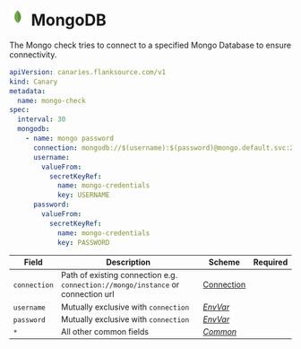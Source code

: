 # <img src='https://raw.githubusercontent.com/flanksource/flanksource-ui/main/src/icons/mongodb.svg' style='height: 32px'/> MongoDB

The Mongo check tries to connect to a specified Mongo Database to ensure connectivity.

```yaml
apiVersion: canaries.flanksource.com/v1
kind: Canary
metadata:
  name: mongo-check
spec:
  interval: 30
  mongodb:
    - name: mongo password
      connection: mongodb://$(username):$(password)@mongo.default.svc:27017/?authSource=admin
      username:
        valueFrom:
          secretKeyRef:
            name: mongo-credentials
            key: USERNAME
      password:
        valueFrom:
          secretKeyRef:
            name: mongo-credentials
            key: PASSWORD

```

| Field | Description | Scheme | Required |
| ----- | ----------- | ------ | -------- |
| `connection` | Path of existing connection e.g. `connection://mongo/instance` or connection url | [Connection](../../concepts/connections) | |
| `username` | Mutually exclusive with `connection` | [*EnvVar*](../../concepts/authentication/#envvar) | |
| `password` | Mutually exclusive with `connection` | [*EnvVar*](../../concepts/authentication/#envvar) | |
| `*` | All other common fields | [*Common*](../common) | |
